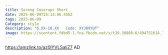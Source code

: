 ```yaml
---
title: Sarong Coverups Short
date: 2025-06-09T15:13:06.456Z
tags: 2025-06-09
Category: style
description: "6.XX-10.XX   Code: XYJR9YUT"
image: https://scontent.fdbd5-1.fna.fbcdn.net/v/t39.30808-6/494751614_122163236702522111_4491162950350063009_n.jpg?_nc_cat=101&ccb=1-7&_nc_sid=127cfc&_nc_ohc=NC8gDYElo5AQ7kNvwH7_Tcf&_nc_oc=AdkCBukaakXLe7jqHGOAnyz30CdygqA3Ui-dX9BrHw6ZnqJs9o7JGIMTnoZuNCYsBP6KMQ2za4GWPGoxwZRCIXdv&_nc_zt=23&_nc_ht=scontent.fdbd5-1.fna&_nc_gid=3bfJ4FpkSkCFUzL44I9RCQ&oh=00_AfNdFyCdZI16DwD0DgtIs91NWR3LG1Qk2RgHWDPCumAqZQ&oe=684CD8B2
---
```

https://amzlink.to/az0lYVLSaljZ7  AD